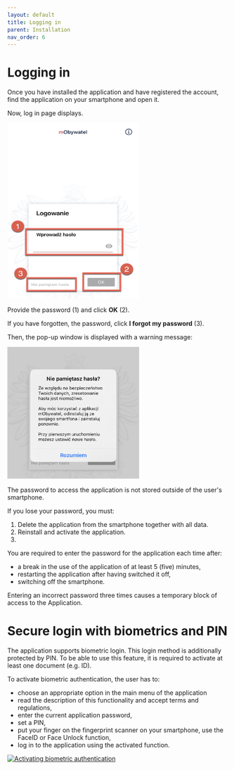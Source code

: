 ```yaml
---
layout: default
title: Logging in 
parent: Installation
nav_order: 6
---
```


# Logging in

Once you have installed the application and have registered the account, find the application on your smartphone and open it.

Now, log in page displays.

<img src="../assets/images/password.jpg" width="300" height="400">

Provide the password (1) and click **OK** (2).

If you have forgotten, the password, click **I forgot my password** (3).

Then, the pop-up window is displayed with a warning message:

<img src="../assets/images/forgot.jpeg" width="300" height="300">

The password to access the application is not stored outside of the user's smartphone. 

If you lose your password, you must:
1. Delete the application from the smartphone together with all data.
2. Reinstall and activate the application.
3. 
You are required to enter the password for the application each time after:
- a break in the use of the application of at least 5 (five) minutes,
- restarting the application after having switched it off,
- switching off the smartphone.

Entering an incorrect password three times causes a temporary block of access to the Application.   

# Secure login with biometrics and PIN

The application supports biometric login. This login method is additionally protected by PIN. To be able to use this feature, it is required to activate at least one document (e.g. ID).

To activate biometric authentication, the user has to:
- choose an appropriate option in the main menu of the application
- read the description of this functionality and accept terms and regulations,
- enter the current application password,
- set a PIN,
- put your finger on the fingerprint scanner on your smartphone, use the FaceID or Face Unlock function,
- log in to the application using the activated function.

[![Activating biometric authentication](https://res.cloudinary.com/marcomontalbano/image/upload/v1619363280/video_to_markdown/images/youtube--zMI5f9jU3q8-c05b58ac6eb4c4700831b2b3070cd403.jpg)](https://youtu.be/zMI5f9jU3q8 "Activating biometric authentication")
